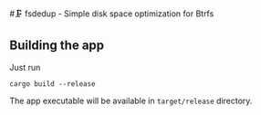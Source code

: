 #🗜️ fsdedup - Simple disk space optimization for Btrfs

## Building the app
Just run
```shell
cargo build --release
```

The app executable will be available in `target/release` directory.
